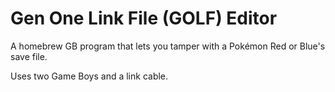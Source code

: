 # Gen One Link File (GOLF) Editor

A homebrew GB program that lets you tamper with a Pokémon Red or Blue's save file.

Uses two Game Boys and a link cable.